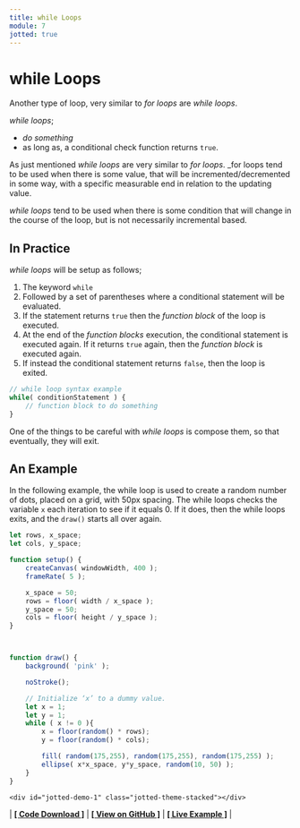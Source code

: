 ```yaml
---
title: while Loops
module: 7
jotted: true
---
```


# while Loops

Another type of loop, very similar to _for loops_ are _while loops_.

_while loops_;

- _do something_
- as long as, a conditional check function returns `true`.

As just mentioned _while loops_ are very similar to _for loops_. _for loops tend to be used when there is some value, that will be incremented/decremented in some way, with a specific measurable end in relation to the updating value.

_while loops_ tend to be used when there is some condition that will change in the course of the loop, but is not necessarily incremental based.

## In Practice

_while loops_ will be setup as follows;

1. The keyword `while`
2. Followed by a set of parentheses where a conditional statement will be evaluated.
3. If the statement returns `true` then the _function block_ of the loop is executed.
4. At the end of the _function blocks_ execution, the conditional statement is executed again. If it returns `true` again, then the _function block_ is executed again.
5. If instead the conditional statement returns `false`, then the loop is exited.

```js
// while loop syntax example
while( conditionStatement ) {
	// function block to do something
}
```

One of the things to be careful with _while loops_ is compose them, so that eventually, they will exit.


## An Example

In the following example, the while loop is used to create a random number of dots, placed on a grid, with 50px spacing.  The while loops checks the variable `x` each iteration to see if it equals 0. If it does, then the while loops exits, and the `draw()` starts all over again.

```js
let rows, x_space;
let cols, y_space;

function setup() {
	createCanvas( windowWidth, 400 );
	frameRate( 5 );

	x_space = 50;
	rows = floor( width / x_space );
	y_space = 50;
	cols = floor( height / y_space );
}



function draw() {
	background( 'pink' );

	noStroke();

	// Initialize ‘x’ to a dummy value.
	let x = 1;
	let y = 1;
	while ( x != 0 ){
		x = floor(random() * rows);
		y = floor(random() * cols);

		fill( random(175,255), random(175,255), random(175,255) );
		ellipse( x*x_space, y*y_space, random(10, 50) );
	}
}
```


	<div id="jotted-demo-1" class="jotted-theme-stacked"></div>
</div>
<script>
	new Jotted(document.querySelector("#jotted-demo-1"), {
	files: [
		{
			type: "js",
			url:"https://raw.githubusercontent.com/Montana-Media-Arts/120_CreativeCoding/master/lecture_code/08/12_while_01/sketch.js"
		},
		{
			type: "html",
			url:"../../../p5_resources/index.html"
	}],
	// plugins: [ "codemirror", "console" ]
	plugins: [ "codemirror" ]
});
</script>

| [**[ Code Download ]**](https://github.com/Montana-Media-Arts/120_CreativeCoding/raw/master/lecture_code/08/12_while_01/12_while_01.zip) | [**[ View on GitHub ]**](https://github.com/Montana-Media-Arts/120_CreativeCoding/raw/master/lecture_code/08/12_while_01/) | [**[ Live Example ]**](https://montana-media-arts.github.io/120_CreativeCoding/lecture_code/08/12_while_01/) |
